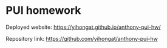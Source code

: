 # PUI homework

Deployed website: https://yihongat.github.io/anthony-pui-hw/

Repository link: https://github.com/yihongat/anthony-pui-hw
